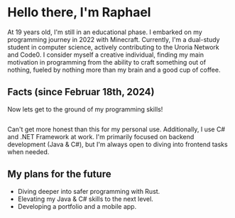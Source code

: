 # Hello there, I'm Raphael 

At 19 years old, I'm still in an educational phase. I embarked on my programming journey in 2022 with Minecraft. Currently, I'm a dual-study student in computer science, actively contributing to the Uroria Network and Code0. I consider myself a creative individual, finding my main motivation in programming from the ability to craft something out of nothing, fueled by nothing more than my brain and a good cup of coffee.

## Facts (since Februar 18th, 2024)
Now lets get to the ground of my programming skills!

<picture> 
  <source
    srcset="https://github-readme-stats.vercel.app/api/wakatime?username=raphaelgoetz&theme=dark&hide_title=true&hide_border=true"
    media="(prefers-color-scheme: dark)"
    />
  <img />
</picture>

Can't get more honest than this for my personal use. Additionally, I use C# and .NET Framework at work. I'm primarily focused on backend development (Java & C#), but I'm always open to diving into frontend tasks when needed.

## My plans for the future
- Diving deeper into safer programming with Rust.
- Elevating my Java & C# skills to the next level.
- Developing a portfolio and a mobile app.
